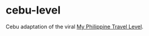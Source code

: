 # cebu-level

Cebu adaptation of the viral [My Philippine Travel Level](https://my-philippines-travel-level.com).
